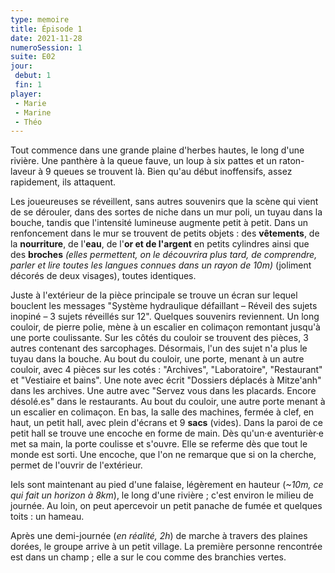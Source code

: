 ```yaml
---
type: memoire
title: Épisode 1
date: 2021-11-28
numeroSession: 1
suite: E02
jour:
 debut: 1
 fin: 1
player:
 - Marie
 - Marine
 - Théo
---
```


Tout commence dans une grande plaine d'herbes hautes, le long d'une rivière. Une panthère à la queue fauve, un loup à six pattes et un raton-laveur à 9 queues se trouvent là. Bien qu'au début inoffensifs, assez rapidement, ils attaquent.


Les joueureuses se réveillent, sans autres souvenirs que la scène qui vient de se dérouler, dans des sortes de niche dans un mur poli, un tuyau dans la bouche, tandis que l'intensité lumineuse augmente petit à petit. Dans un renfoncement dans le mur se trouvent de petits objets : des **vêtements**, de la **nourriture**, de l'**eau**, de l'**or et de l'argent** en petits cylindres ainsi que des **broches** *(elles permettent, on le découvrira plus tard,  de comprendre, parler et lire toutes les langues connues dans un rayon de 10m)* (joliment décorés de deux visages), toutes identiques.

Juste à l'extérieur de la pièce principale se trouve un écran sur lequel bouclent les messages "Système hydraulique défaillant – Réveil des sujets inopiné – 3 sujets réveillés sur 12". Quelques souvenirs reviennent. Un long couloir, de pierre polie, mène à un escalier en colimaçon remontant jusqu'à une porte coulissante. Sur les côtés du couloir se trouvent des pièces, 3 autres contenant des sarcophages. Désormais, l'un des sujet n'a plus le tuyau dans la bouche.
Au bout du couloir, une porte, menant à un autre couloir, avec 4 pièces sur les cotés :  "Archives", "Laboratoire", "Restaurant" et "Vestiaire et bains". Une note avec écrit "Dossiers déplacés à Mitze'anh" dans les archives. Une autre avec "Servez vous dans les placards. Encore désolé.es" dans le restaurants. Au bout du couloir, une autre porte menant à un escalier en colimaçon. En bas, la salle des machines, fermée à clef, en haut, un petit hall, avec plein d'écrans et 9 **sacs** (vides). Dans la paroi de ce petit hall se trouve une encoche en forme de main. Dès qu'un·e aventurièr·e met sa main, la porte coulisse et s'ouvre. Elle se referme dès que tout le monde est sorti. Une encoche, que l'on ne remarque que si on la cherche, permet de l'ouvrir de l'extérieur.


Iels sont maintenant au pied d'une falaise, légèrement en hauteur (*~10m, ce qui fait un horizon à 8km*), le long d'une rivière ; c'est environ le milieu de journée. Au loin, on peut apercevoir un petit panache de fumée et quelques toits : un hameau.

Après une demi-journée (*en réalité, 2h*) de marche à travers des plaines dorées, le groupe arrive à un petit village. La première personne rencontrée est dans un champ ; elle a sur le cou comme des branchies vertes.
